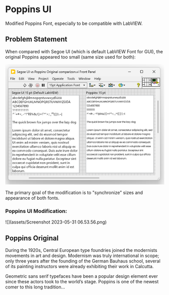 # Poppins UI
Modified Poppins Font, especially to be compatible with LabVIEW.
## Problem Statement
When compared with Segoe UI (which is default LabVIEW Font for GUI), the original Poppins appeared too small (same size used for both):

![image-20230214064110052](assets/image-20230214064110052.png)

The primary goal of the modification is to "synchronize" sizes and appearance of both fonts.

### Poppins UI Modification:

![](assets/Screenshot 2023-05-31 06.53.56.png)

## Poppins Original

During the 1920s, Central European type foundries joined the modernists movements in art and design. Modernism was truly international in scope; only three years after the founding of the German Bauhaus school, several of its painting instructors were already exhibiting their work in Calcutta.

Geometric sans serif typefaces have been a popular design element ever since these actors took to the world’s stage. Poppins is one of the newest comer to this long tradition...
